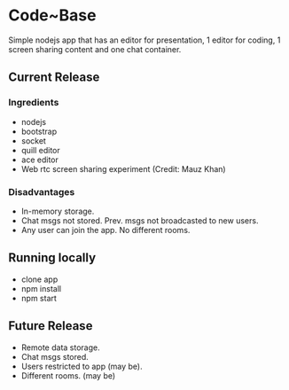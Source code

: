 <h1>Code~Base</h1>

<p>
Simple nodejs app that has an editor for presentation, 1 editor for coding, 1 screen sharing content and one chat container.
</p>
<h2>Current Release</h2>

<h3>Ingredients</h3>
<ul>
<li>nodejs</li>
<li>bootstrap</li>
<li>socket</li>
<li>quill editor</li>
<li>ace editor</li>
<li>Web rtc screen sharing experiment (Credit: Mauz Khan)</li>
</ul>

<h3>Disadvantages</h3>
<ul>
<li>In-memory storage.</li>
<li>Chat msgs not stored. Prev. msgs not broadcasted to new users.</li>
<li>Any user can join the app. No  different rooms.</li>
</ul>


<h2>Running locally</h2>

<ul>
<li>clone app</li>
<li>npm install</li>
<li>npm start</li>
</ul>

<h2>Future Release</h2>

<ul>
<li>Remote data storage.</li>
<li>Chat msgs stored.</li>
<li>Users restricted to app (may be).</li>
<li>Different rooms. (may be)</li>
</ul>